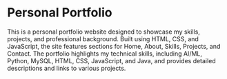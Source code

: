 # Personal Portfolio

This is a personal portfolio website designed to showcase my skills, projects, and professional background. Built using HTML, CSS, and JavaScript, the site features sections for Home, About, Skills, Projects, and Contact. The portfolio highlights my technical skills, including AI/ML, Python, MySQL, HTML, CSS, JavaScript, and Java, and provides detailed descriptions and links to various projects.
